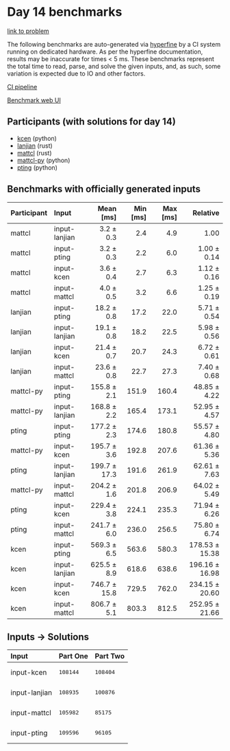 # Day 14 benchmarks

[link to problem](https://adventofcode.com/2023/day/14)

The following benchmarks are auto-generated via
[hyperfine](https://github.com/sharkdp/hyperfine) by a CI system running on
dedicated hardware. As per the hyperfine documentation, results may be
inaccurate for times < 5 ms. These benchmarks represent the total time to read,
parse, and solve the given inputs, and, as such, some variation is expected due
to IO and other factors.

[CI pipeline](http://ci.papercode.net:8080/teams/main/pipelines/aoc2023)

[Benchmark web UI](https://aoc.ancalagon.black)


## Participants (with solutions for day 14)

- [kcen](https://github.com/kcen/aoc2023) (python)
- [lanjian](https://github.com/lanjian/aoc-2023) (rust)
- [mattcl](https://github.com/mattcl/aoc2023) (rust)
- [mattcl-py](https://github.com/mattcl/aoc2023-py) (python)
- [pting](https://github.com/pting/aoc2023) (python)


## Benchmarks with officially generated inputs

| Participant | Input | Mean [ms] | Min [ms] | Max [ms] | Relative |
|:---|:---|---:|---:|---:|---:|
| mattcl | input-lanjian | 3.2 ± 0.3 | 2.4 | 4.9 | 1.00 |
| mattcl | input-pting | 3.2 ± 0.3 | 2.2 | 6.0 | 1.00 ± 0.14 |
| mattcl | input-kcen | 3.6 ± 0.4 | 2.7 | 6.3 | 1.12 ± 0.16 |
| mattcl | input-mattcl | 4.0 ± 0.5 | 3.2 | 6.6 | 1.25 ± 0.19 |
| lanjian | input-pting | 18.2 ± 0.8 | 17.2 | 22.0 | 5.71 ± 0.54 |
| lanjian | input-lanjian | 19.1 ± 0.8 | 18.2 | 22.5 | 5.98 ± 0.56 |
| lanjian | input-kcen | 21.4 ± 0.7 | 20.7 | 24.3 | 6.72 ± 0.61 |
| lanjian | input-mattcl | 23.6 ± 0.8 | 22.7 | 27.3 | 7.40 ± 0.68 |
| mattcl-py | input-pting | 155.8 ± 2.1 | 151.9 | 160.4 | 48.85 ± 4.22 |
| mattcl-py | input-lanjian | 168.8 ± 2.2 | 165.4 | 173.1 | 52.95 ± 4.57 |
| pting | input-pting | 177.2 ± 2.3 | 174.6 | 180.8 | 55.57 ± 4.80 |
| mattcl-py | input-kcen | 195.7 ± 3.6 | 192.8 | 207.6 | 61.36 ± 5.36 |
| pting | input-lanjian | 199.7 ± 17.3 | 191.6 | 261.9 | 62.61 ± 7.63 |
| mattcl-py | input-mattcl | 204.2 ± 1.6 | 201.8 | 206.9 | 64.02 ± 5.49 |
| pting | input-kcen | 229.4 ± 3.8 | 224.1 | 235.3 | 71.94 ± 6.26 |
| pting | input-mattcl | 241.7 ± 6.0 | 236.0 | 256.5 | 75.80 ± 6.74 |
| kcen | input-pting | 569.3 ± 6.5 | 563.6 | 580.3 | 178.53 ± 15.38 |
| kcen | input-lanjian | 625.5 ± 8.9 | 618.6 | 638.6 | 196.16 ± 16.98 |
| kcen | input-kcen | 746.7 ± 15.8 | 729.5 | 762.0 | 234.15 ± 20.60 |
| kcen | input-mattcl | 806.7 ± 5.1 | 803.3 | 812.5 | 252.95 ± 21.66 |


## Inputs -> Solutions

| Input | Part One | Part Two |
|:---|:---|:---|
|input-kcen|<pre>108144</pre>|<pre>108404</pre>|
|input-lanjian|<pre>108935</pre>|<pre>100876</pre>|
|input-mattcl|<pre>105982</pre>|<pre>85175</pre>|
|input-pting|<pre>109596</pre>|<pre>96105</pre>|